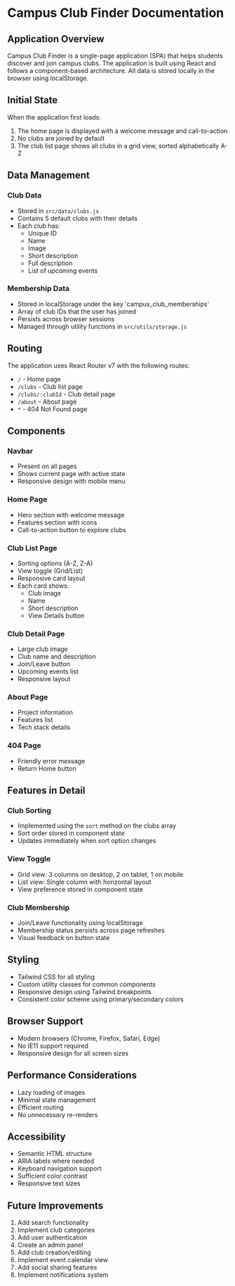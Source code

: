 # Campus Club Finder Documentation

## Application Overview

Campus Club Finder is a single-page application (SPA) that helps students discover and join campus clubs. The application is built using React and follows a component-based architecture. All data is stored locally in the browser using localStorage.

## Initial State

When the application first loads:

1. The home page is displayed with a welcome message and call-to-action
2. No clubs are joined by default
3. The club list page shows all clubs in a grid view, sorted alphabetically A-Z

## Data Management

### Club Data
- Stored in `src/data/clubs.js`
- Contains 5 default clubs with their details
- Each club has:
  - Unique ID
  - Name
  - Image
  - Short description
  - Full description
  - List of upcoming events

### Membership Data
- Stored in localStorage under the key 'campus_club_memberships'
- Array of club IDs that the user has joined
- Persists across browser sessions
- Managed through utility functions in `src/utils/storage.js`

## Routing

The application uses React Router v7 with the following routes:

- `/` - Home page
- `/clubs` - Club list page
- `/clubs/:clubId` - Club detail page
- `/about` - About page
- `*` - 404 Not Found page

## Components

### Navbar
- Present on all pages
- Shows current page with active state
- Responsive design with mobile menu

### Home Page
- Hero section with welcome message
- Features section with icons
- Call-to-action button to explore clubs

### Club List Page
- Sorting options (A-Z, Z-A)
- View toggle (Grid/List)
- Responsive card layout
- Each card shows:
  - Club image
  - Name
  - Short description
  - View Details button

### Club Detail Page
- Large club image
- Club name and description
- Join/Leave button
- Upcoming events list
- Responsive layout

### About Page
- Project information
- Features list
- Tech stack details

### 404 Page
- Friendly error message
- Return Home button

## Features in Detail

### Club Sorting
- Implemented using the `sort` method on the clubs array
- Sort order stored in component state
- Updates immediately when sort option changes

### View Toggle
- Grid view: 3 columns on desktop, 2 on tablet, 1 on mobile
- List view: Single column with horizontal layout
- View preference stored in component state

### Club Membership
- Join/Leave functionality using localStorage
- Membership status persists across page refreshes
- Visual feedback on button state

## Styling

- Tailwind CSS for all styling
- Custom utility classes for common components
- Responsive design using Tailwind breakpoints
- Consistent color scheme using primary/secondary colors

## Browser Support

- Modern browsers (Chrome, Firefox, Safari, Edge)
- No IE11 support required
- Responsive design for all screen sizes

## Performance Considerations

- Lazy loading of images
- Minimal state management
- Efficient routing
- No unnecessary re-renders

## Accessibility

- Semantic HTML structure
- ARIA labels where needed
- Keyboard navigation support
- Sufficient color contrast
- Responsive text sizes

## Future Improvements

1. Add search functionality
2. Implement club categories
3. Add user authentication
4. Create an admin panel
5. Add club creation/editing
6. Implement event calendar view
7. Add social sharing features
8. Implement notifications system 
